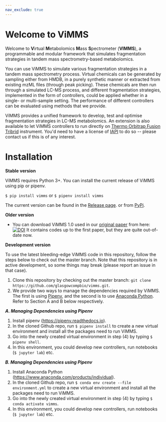 ```yaml
---
nav_exclude: true
---
```

# Welcome to ViMMS

Welcome to **V**irtual **M**etabolomics **M**ass **S**pectrometer 
(**VIMMS**), a programmable and modular framework that simulates fragmentation strategies in tandem mass spectrometry-based 
metabolomics. 

You can use ViMMS to simulate various fragmentation strategies in a tandem mass spectrometry process. Virtual chemicals can
be generated by sampling either from HMDB, in a purely synthetic manner or extracted from existing mzML files
(through peak picking). These chemicals are then run through a simulated LC-MS process, and different
fragmentation strategies, implemented in the form of controllers, could be applied whether in a single- or multi-sample setting. 
The performance of different controllers can be evaluated using methods that we provide. 

ViMMS provides a unified framework to develop, test and optimise fragmentation strategies in LC-MS metabolomics.
An extension is also available to let ViMMS controllers to run directly on [Thermo Orbitrap Fusion Tribrid](https://www.thermofisher.com/order/catalog/product/IQLAAEGAAPFADBMBCX)
instrument. You'd need to have a license of [IAPI](https://github.com/thermofisherlsms/iapi) to do so -- please contact us if 
this is of any interest.

# Installation

**Stable version**


ViMMS requires Python 3+. You can install the current release of ViMMS using pip or pipenv. 

```$ pip install vimms```
or
```$ pipenv install vimms```

The current version can be found in the [Release page](https://github.com/glasgowcompbio/vimms/releases).
or from [PyPi](https://pypi.org/project/vimms/#history).

**Older version**
- You can download ViMMS 1.0 used in our [original paper](https://www.mdpi.com/2218-1989/9/10/219) from here: <a href="https://zenodo.org/badge/latestdoi/196360601"><img src="https://zenodo.org/badge/196360601.svg" alt="DOI"></a>
It contains codes up to the first paper, but they are quite out-of-date now. 

**Development version**

To use the latest bleeding-edge ViMMS code in this repository, follow the steps below to check out the master branch. Note that this repository is in active development, so some things may break (please report an issue in that case).

1. Clone this repository by checking out the master branch: `git clone https://github.com/glasgowcompbio/vimms.git`.
2. We provide two ways to manage the dependencies required by ViMMS. The first is using [Pipenv](https://pipenv.pypa.io/en/latest/), and the second is to use [Anaconda Python](https://www.anaconda.com). Refer to Section A and B below respectively.

***A. Managing Dependencies using Pipenv***

1. Install pipenv (https://pipenv.readthedocs.io).
2. In the cloned Github repo, run `$ pipenv install` to create a new virtual environment and install all the packages need to run ViMMS.
3. Go into the newly created virtual environment in step (4) by typing `$ pipenv shell`.
4. In this environment, you could develop new controllers, run notebooks (`$ jupyter lab`) etc. 

***B. Managing Dependencies using Pipenv***

1. Install Anaconda Python (https://www.anaconda.com/products/individual).
2. In the cloned Github repo, run `$ conda env create --file environment.yml` to create a new virtual environment and install all the packages need to run ViMMS.
3. Go into the newly created virtual environment in step (4) by typing `$ conda activate vimms`.
4. In this environment, you could develop new controllers, run notebooks (`$ jupyter lab`) etc. 
